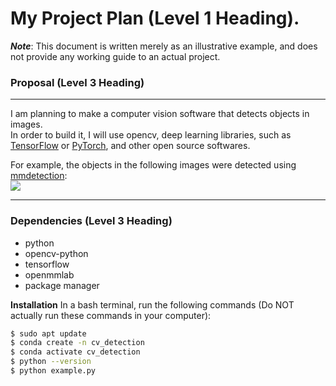 # My Project Plan (Level 1 Heading).  
***Note***:  This document is written merely as an illustrative example, and does not provide
any working guide to an actual project.

### Proposal (Level 3 Heading)
-----------------------------------------
I am planning to make a computer vision software that detects objects in images.  
In order to build it, I will use opencv, deep learning libraries, such as [TensorFlow](https://www.tensorflow.org/)
or [PyTorch](https://pytorch.org/), and other open source softwares.

For example, the objects in the following images were detected using [mmdetection](https://github.com/open-mmlab/mmdetection):  
![](https://user-images.githubusercontent.com/12907710/137271636-56ba1cd2-b110-4812-8221-b4c120320aa9.png)

---------------------------
### Dependencies (Level 3 Heading)
- python
- opencv-python
- tensorflow
- openmmlab
- package manager

**Installation** 
In a bash terminal, run the following commands (Do NOT actually run these commands in
your computer):

```sh
$ sudo apt update
$ conda create -n cv_detection
$ conda activate cv_detection
$ python --version
$ python example.py
```
